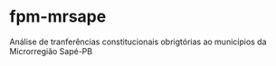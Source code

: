# fpm-mrsape
Análise de tranferências constitucionais obrigtórias ao municípios da Microrregião Sapé-PB
